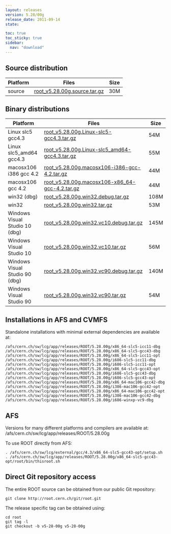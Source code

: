 ```yaml
---
layout: releases
version: 5.28/00g
release_date: 2011-09-14
state:

toc: true
toc_sticky: true
sidebar:
  nav: "download"
---
```



## Source distribution

| Platform       | Files | Size |
|-----------|-------|-----|
| source | [root_v5.28.00g.source.tar.gz](https://root.cern.ch/download/root_v5.28.00g.source.tar.gz) |  30M |


## Binary distributions

| Platform       | Files | Size |
|-----------|-------|-----|
| Linux slc5 gcc4.3 | [root_v5.28.00g.Linux-slc5-gcc4.3.tar.gz](https://root.cern.ch/download/root_v5.28.00g.Linux-slc5-gcc4.3.tar.gz) |  54M |
| Linux slc5_amd64 gcc4.3 | [root_v5.28.00g.Linux-slc5_amd64-gcc4.3.tar.gz](https://root.cern.ch/download/root_v5.28.00g.Linux-slc5_amd64-gcc4.3.tar.gz) |  55M |
| macosx106 i386 gcc 4.2 | [root_v5.28.00g.macosx106-i386-gcc-4.2.tar.gz](https://root.cern.ch/download/root_v5.28.00g.macosx106-i386-gcc-4.2.tar.gz) |  44M |
| macosx106 gcc 4.2 | [root_v5.28.00g.macosx106-x86_64-gcc-4.2.tar.gz](https://root.cern.ch/download/root_v5.28.00g.macosx106-x86_64-gcc-4.2.tar.gz) |  44M |
| win32 (dbg) | [root_v5.28.00g.win32.debug.tar.gz](https://root.cern.ch/download/root_v5.28.00g.win32.debug.tar.gz) | 108M |
| win32 | [root_v5.28.00g.win32.tar.gz](https://root.cern.ch/download/root_v5.28.00g.win32.tar.gz) |  53M |
| Windows Visual Studio 10 (dbg) | [root_v5.28.00g.win32.vc10.debug.tar.gz](https://root.cern.ch/download/root_v5.28.00g.win32.vc10.debug.tar.gz) | 145M |
| Windows Visual Studio 10 | [root_v5.28.00g.win32.vc10.tar.gz](https://root.cern.ch/download/root_v5.28.00g.win32.vc10.tar.gz) |  56M |
| Windows Visual Studio 90 (dbg) | [root_v5.28.00g.win32.vc90.debug.tar.gz](https://root.cern.ch/download/root_v5.28.00g.win32.vc90.debug.tar.gz) | 140M |
| Windows Visual Studio 90 | [root_v5.28.00g.win32.vc90.tar.gz](https://root.cern.ch/download/root_v5.28.00g.win32.vc90.tar.gz) |  54M |



## Installations in AFS and CVMFS
Standalone installations with minimal external dependencies are available at:
~~~
/afs/cern.ch/sw/lcg/app/releases/ROOT/5.28.00g/x86_64-slc5-icc11-dbg
/afs/cern.ch/sw/lcg/app/releases/ROOT/5.28.00g/x86_64-slc5-gcc43-dbg
/afs/cern.ch/sw/lcg/app/releases/ROOT/5.28.00g/x86_64-slc5-icc11-opt
/afs/cern.ch/sw/lcg/app/releases/ROOT/5.28.00g/i686-slc5-icc11-dbg
/afs/cern.ch/sw/lcg/app/releases/ROOT/5.28.00g/i686-slc5-icc11-opt
/afs/cern.ch/sw/lcg/app/releases/ROOT/5.28.00g/x86_64-slc5-gcc43-opt
/afs/cern.ch/sw/lcg/app/releases/ROOT/5.28.00g/i686-slc5-gcc43-dbg
/afs/cern.ch/sw/lcg/app/releases/ROOT/5.28.00g/i686-slc5-gcc43-opt
/afs/cern.ch/sw/lcg/app/releases/ROOT/5.28.00g/x86_64-mac106-gcc42-dbg
/afs/cern.ch/sw/lcg/app/releases/ROOT/5.28.00g/i386-mac106-gcc42-opt
/afs/cern.ch/sw/lcg/app/releases/ROOT/5.28.00g/x86_64-mac106-gcc42-opt
/afs/cern.ch/sw/lcg/app/releases/ROOT/5.28.00g/i386-mac106-gcc42-dbg
/afs/cern.ch/sw/lcg/app/releases/ROOT/5.28.00g/i686-winxp-vc9-dbg
~~~

## AFS
Versions for many different platforms and compilers are available at:
/afs/cern.ch/sw/lcg/app/releases/ROOT/5.28.00g

To use ROOT directly from AFS:
~~~
. /afs/cern.ch/sw/lcg/external/gcc/4.3/x86_64-slc5-gcc43-opt/setup.sh
. /afs/cern.ch/sw/lcg/app/releases/ROOT/5.28.00g/x86_64-slc5-gcc43-opt/root/bin/thisroot.sh
~~~

## Direct Git repository access
The entire ROOT source can be obtained from our public Git repository:

~~~
git clone http://root.cern.ch/git/root.git
~~~
The release specific tag can be obtained using:
~~~
cd root
git tag -l
git checkout -b v5-28-00g v5-28-00g
~~~

